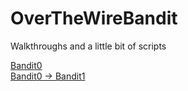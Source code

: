 # OverTheWireBandit
Walkthroughs and a little bit of scripts

[Bandit0](https://github.com/R0T1N00M/OverTheWireBandit/blob/main/Bandit0%20challenge.md)
<br>
[Bandit0 -> Bandit1]()
